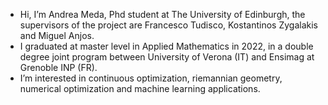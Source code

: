 - Hi, I’m Andrea Meda, Phd student at The University of Edinburgh, the supervisors of the project are Francesco Tudisco, Kostantinos Zygalakis and Miguel Anjos.
- I graduated at master level in Applied Mathematics in 2022, in a double degree joint program between University of Verona (IT) and Ensimag at Grenoble INP (FR).
- I’m interested in continuous optimization, riemannian geometry, numerical optimization and machine learning applications.

